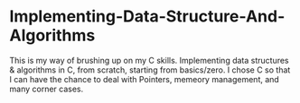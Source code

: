 # Implementing-Data-Structure-And-Algorithms
This is my way of brushing up on my C skills. Implementing data structures &amp; algorithms in C, from scratch, starting from basics/zero.
I chose C so that I can have the chance to deal with Pointers, memeory management, and many corner cases.

